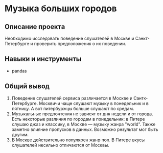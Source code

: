 # Музыка больших городов

## Описание проекта

Необходимо исследовать поведение слушателей в Москве и Санкт-Петербурге и проверить предположения о их поведении.

## Навыки и инструменты

- pandas

## Общий вывод

1. Поведение слушателей сервиса различается в Москве и Сантк-Петербурге. Москвичи чаще слушают музыку в понедельник и в пятницу. А вот питербуржцы больше слушают по средам.
2. Музыкальные предпочтения не зависят от дня недели и от города. Есть некоторые различия по городам в понедельник: в Питере слушаю джаз и классику, в Москве — музыку жанра "world". Также заметно влияние пропусков в данных. Возможно результат мог быть другим.
3. В Москве действительно популярен жанр поп. В Питере вкусы слушателей несильно отличаются от Москвы.
